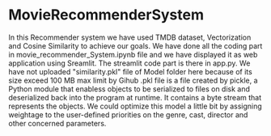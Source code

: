 # MovieRecommenderSystem
In this Recommender system we have used TMDB dataset, Vectorization and Cosine Similarity to achieve our goals.
We have done all the coding part in movie_recommender_System.ipynb file and we have displayed it as web application using Sreamlit. The streamlit code part is there in app.py.
We have not uploaded "similarity.pkl" file of Model folder here because of its size exceed 100 MB max limit by Gihub .pkl file is a file created by pickle, a Python module that enabless objects to be serialized to files on disk and deserialized back into the program at runtime. It contains a byte stream that represents the objects.
We could optimize this model a little bit by assigning weightage to the user-defined priorities on the genre, cast, director and other concerned parameters.
